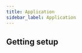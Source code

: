 ```yaml
---
title: Application
sidebar_label: Application
---
```


<head>
  <title>Application - API Reference | Enium Documentation</title>
  <meta
    name="description"
    content=""
  />
</head>


## Getting setup